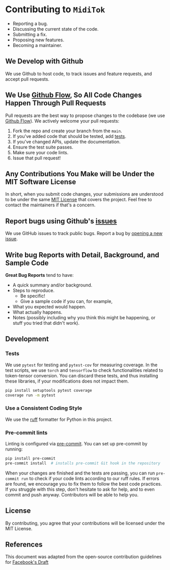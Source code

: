 # Contributing to `MidiTok`

- Reporting a bug.
- Discussing the current state of the code.
- Submitting a fix.
- Proposing new features.
- Becoming a maintainer.

## We Develop with Github

We use Github to host code, to track issues and feature requests, and accept pull requests.

## We Use [Github Flow](https://guides.github.com/introduction/flow/index.html), So All Code Changes Happen Through Pull Requests

Pull requests are the best way to propose changes to the codebase (we use [Github Flow](https://guides.github.com/introduction/flow/index.html)). We actively welcome your pull requests:

1. Fork the repo and create your branch from the `main`.
2. If you've added code that should be tested, add [tests](tests).
3. If you've changed APIs, update the documentation.
4. Ensure the test suite passes.
5. Make sure your code lints.
6. Issue that pull request!

## Any Contributions You Make will be Under the MIT Software License

In short, when you submit code changes, your submissions are understood to be under the same [MIT License](http://choosealicense.com/licenses/mit/) that covers the project. Feel free to contact the maintainers if that's a concern.

## Report bugs using Github's [issues](https://github.com/briandk/transcriptase-atom/issues)

We use GitHub issues to track public bugs. Report a bug by [opening a new issue](https://github.com/Natooz/MidiTok/issues/new).

## Write bug Reports with Detail, Background, and Sample Code

**Great Bug Reports** tend to have:

- A quick summary and/or background.
- Steps to reproduce.
  - Be specific!
  - Give a sample code if you can, for example,
- What you expected would happen.
- What actually happens.
- Notes (possibly including why you think this might be happening, or stuff you tried that didn't work).

## Development

### Tests

We use `pytest` for testing and `pytest-cov` for measuring coverage. In the test scripts, we use `torch` and `tensorflow` to check functionalities related to token-tensor conversion. You can discard these tests, and thus installing these libraries, if your modifications does not impact them.

```bash
pip install setuptools pytest coverage
coverage run -m pytest
```

### Use a Consistent Coding Style

We use the [ruff](https://github.com/astral-sh/ruff) formatter for Python in this project.

### Pre-commit lints

Linting is configured via [pre-commit](https://www.pre-commit.com/). You can set up pre-commit by running:

```bash
pip install pre-commit
pre-commit install  # installs pre-commit Git hook in the repository
```

When your changes are finished and the tests are passing, you can run `pre-commit run` to check if your code lints according to our ruff rules.
If errors are found, we encourage you to fix them to follow the best code practices. If you struggle with this step, don't hesitate to ask for help, and to even commit and push anyway. Contributors will be able to help you.

## License

By contributing, you agree that your contributions will be licensed under the MIT License.

## References

This document was adapted from the open-source contribution guidelines for [Facebook's Draft](https://github.com/facebook/draft-js/blob/a9316a723f9e918afde44dea68b5f9f39b7d9b00/CONTRIBUTING.md)
